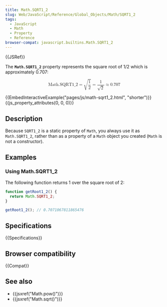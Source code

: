```yaml
---
title: Math.SQRT1_2
slug: Web/JavaScript/Reference/Global_Objects/Math/SQRT1_2
tags:
  - JavaScript
  - Math
  - Property
  - Reference
browser-compat: javascript.builtins.Math.SQRT1_2
---
```

{{JSRef}}

The **`Math.SQRT1_2`** property represents the square root of 1/2 which is
approximately 0.707:

<math display="block"><semantics><mrow><mstyle mathvariant="monospace"><mi>Math.SQRT1\_2</mi></mstyle><mo>=</mo><msqrt><mfrac><mn>1</mn><mn>2</mn></mfrac></msqrt><mo>=</mo><mfrac><mn>1</mn><msqrt><mn>2</mn></msqrt></mfrac><mo>≈</mo><mn>0.707</mn></mrow><annotation encoding="TeX">\mathtt{\mi{Math.SQRT1\_2}}
\= \sqrt{\frac{1}{2}} = \frac{1}{\sqrt{2}} \approx
0.707</annotation></semantics></math>

{{EmbedInteractiveExample("pages/js/math-sqrt1_2.html", "shorter")}}{{js_property_attributes(0, 0, 0)}}

## Description

Because `SQRT1_2` is a static property of `Math`, you always use it as
`Math.SQRT1_2`, rather than as a property of a `Math` object you created (`Math`
is not a constructor).

## Examples

### Using Math.SQRT1\_2

The following function returns 1 over the square root of 2:

```js
function getRoot1_2() {
  return Math.SQRT1_2;
}

getRoot1_2(); // 0.7071067811865476
```

## Specifications

{{Specifications}}

## Browser compatibility

{{Compat}}

## See also

*   {{jsxref("Math.pow()")}}
*   {{jsxref("Math.sqrt()")}}
